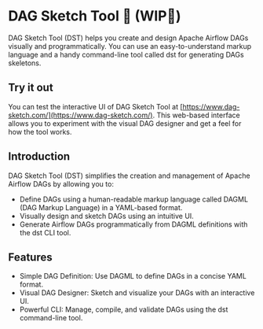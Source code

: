 # DAG Sketch Tool 🎨 (WIP👷)

DAG Sketch Tool (DST) helps you create and design Apache Airflow DAGs visually and programmatically. You can use an easy-to-understand markup language and a handy command-line tool called dst for generating DAGs skeletons.

## Try it out

You can test the interactive UI of DAG Sketch Tool at [https://www.dag-sketch.com/](https://www.dag-sketch.com/). This web-based interface allows you to experiment with the visual DAG designer and get a feel for how the tool works.


## Introduction

DAG Sketch Tool (DST) simplifies the creation and management of Apache Airflow DAGs by allowing you to:

- Define DAGs using a human-readable markup language called DAGML (DAG Markup Language) in a YAML-based format.
- Visually design and sketch DAGs using an intuitive UI.
- Generate Airflow DAGs programmatically from DAGML definitions with the dst CLI tool.

## Features

- Simple DAG Definition: Use DAGML to define DAGs in a concise YAML format.
- Visual DAG Designer: Sketch and visualize your DAGs with an interactive UI.
- Powerful CLI: Manage, compile, and validate DAGs using the dst command-line tool.

